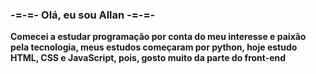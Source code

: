 ### <b>-=-=- Olá, eu sou Allan -=-=-<b> 
  
 Comecei a estudar programação por conta do meu interesse e paixão pela tecnologia, meus estudos começaram por python, hoje estudo HTML, CSS e JavaScript, pois, gosto muito da parte do front-end 
